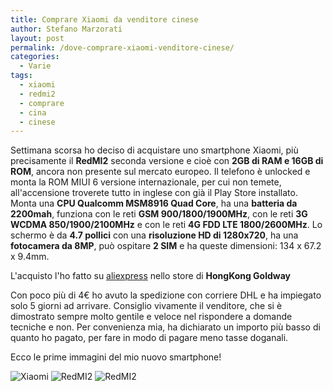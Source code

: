 ```yaml
---
title: Comprare Xiaomi da venditore cinese
author: Stefano Marzorati
layout: post
permalink: /dove-comprare-xiaomi-venditore-cinese/
categories:
  - Varie
tags:
  - xiaomi
  - redmi2
  - comprare
  - cina
  - cinese
---
```

Settimana scorsa ho deciso di acquistare uno smartphone Xiaomi, più precisamente il **RedMI2** seconda versione e cioè con **2GB di RAM e 16GB di ROM**, ancora non presente sul mercato europeo.
Il telefono è unlocked e monta la ROM MIUI 6 versione internazionale, per cui non temete, all'accensione troverete tutto in inglese con già il Play Store installato.
Monta una **CPU Qualcomm MSM8916 Quad Core**, ha una **batteria da 2200mah**, funziona con le reti **GSM 900/1800/1900MHz**, con le reti **3G WCDMA 850/1900/2100MHz** e con le reti **4G FDD LTE 1800/2600MHz**.
Lo schermo è da **4.7 pollici** con una **risoluzione HD di 1280x720**, ha una **fotocamera da 8MP**, può ospitare **2 SIM** e ha queste dimensioni: 134 x 67.2 x 9.4mm.

L'acquisto l'ho fatto su [aliexpress](http://www.aliexpress.com/store/311331) nello store di **HongKong Goldway**   

Con poco più di 4€ ho avuto la spedizione con corriere DHL e ha impiegato solo 5 giorni ad arrivare.
Consiglio vivamente il venditore, che si è dimostrato sempre molto gentile e veloce nel rispondere a domande tecniche e non.
Per convenienza mia, ha dichiarato un importo più basso di quanto ho pagato, per fare in modo di pagare meno tasse doganali.

Ecco le prime immagini del mio nuovo smartphone!   

![Xiaomi](https://farm9.staticflickr.com/8805/16434692594_166b6638e5_o.jpg)
![RedMI2](https://farm9.staticflickr.com/8717/16869339978_b407995df7_o.jpg)
![RedMI2](https://farm8.staticflickr.com/7652/17031145886_ed773c5372_o.jpg)
